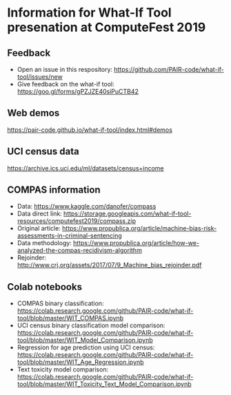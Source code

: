# Information for What-If Tool presenation at ComputeFest 2019

## Feedback
- Open an issue in this respository: https://github.com/PAIR-code/what-if-tool/issues/new
- Give feedback on the what-if tool: https://goo.gl/forms/gPZJZE40siPuCTB42

## Web demos
https://pair-code.github.io/what-if-tool/index.html#demos

## UCI census data
https://archive.ics.uci.edu/ml/datasets/census+income

## COMPAS information
- Data: https://www.kaggle.com/danofer/compass
- Data direct link: https://storage.googleapis.com/what-if-tool-resources/computefest2019/compass.zip 
- Original article: https://www.propublica.org/article/machine-bias-risk-assessments-in-criminal-sentencing
- Data methodology: https://www.propublica.org/article/how-we-analyzed-the-compas-recidivism-algorithm
- Rejoinder: http://www.crj.org/assets/2017/07/9_Machine_bias_rejoinder.pdf

## Colab notebooks
- COMPAS binary classification: https://colab.research.google.com/github/PAIR-code/what-if-tool/blob/master/WIT_COMPAS.ipynb
- UCI census binary classification model comparison: https://colab.research.google.com/github/PAIR-code/what-if-tool/blob/master/WIT_Model_Comparison.ipynb
- Regression for age prediction using UCI census: https://colab.research.google.com/github/PAIR-code/what-if-tool/blob/master/WIT_Age_Regression.ipynb
- Text toxicity model comparison: https://colab.research.google.com/github/PAIR-code/what-if-tool/blob/master/WIT_Toxicity_Text_Model_Comparison.ipynb
